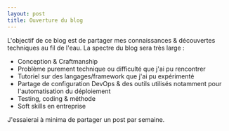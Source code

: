 ```yaml
---
layout: post
title: Ouverture du blog
---
```


L'objectif de ce blog est de partager mes connaissances & découvertes techniques au fil de l'eau. La spectre du blog sera très large :

- Conception & Craftmanship
- Problème purement technique ou difficulté que j'ai pu rencontrer
- Tutoriel sur des langages/framework que j'ai pu expérimenté
- Partage de configuration DevOps & des outils utilisés notamment pour l'automatisation du déploiement
- Testing, coding & méthode
- Soft skills en entreprise

J'essaierai à minima de partager un post par semaine.

